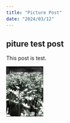 ```yaml
---
title: "Picture Post"
date: "2024/03/12"
---
```


## piture test post

This post is test.

<img src="./flower.png" alt="flower" width="100">